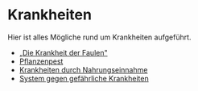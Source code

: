 # Krankheiten

Hier ist alles Mögliche rund um Krankheiten aufgeführt.

* [„Die Krankheit der Faulen"](krankheit-der-faulen.md)
* [Pflanzenpest](pflanzenpest.md)
* [Krankheiten durch Nahrungseinnahme](krankheiten-durch-nahrung.md)
* [System gegen gefährliche Krankheiten](system-gegen-krankheiten.md)


